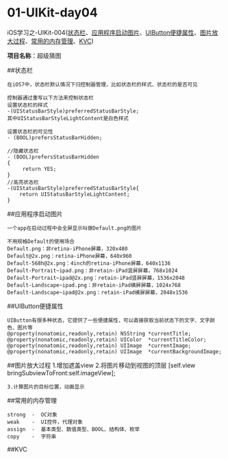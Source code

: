 01-UIKit-day04
==============
iOS学习之-UIKit-004([状态栏](#状态栏)、[应用程序启动图片](#应用程序启动图片)、[UIButton便捷属性](#uibutton便捷属性)、[图片放大过程](#图片放大过程)、[常用的内存管理](#常用的内存管理)、[KVC](#kvc))

**项目名称**：超级猜图

##状态栏

    在iOS7中，状态栏默认情况下归控制器管理，比如状态栏的样式、状态栏的是否可见
    
    控制器通过重写以下方法来控制状态栏
    设置状态栏的样式
    -(UIStatusBarStyle)preferredStatusBarStyle;
    其中UIStatusBarStyleLightContent是白色样式
    
    设置状态栏的可见性
    - (BOOL)prefersStatusBarHidden;
    
    //隐藏状态栏
    - (BOOL)prefersStatusBarHidden
    {
         return YES;
    }
    //高亮状态栏
    -(UIStatusBarStyle)preferredStatusBarStyle{
        return UIStatusBarStyleLightContent;
    }


##应用程序启动图片

    一个app在启动过程中会全屏显示叫做Default.png的图片

    不用规格Default的使用场合
    Default.png：非retina-iPhone屏幕，320x480
    Default@2x.png：retina-iPhone屏幕，640x960
    Default-568h@2x.png：4inch的retina-iPhone屏幕，640x1136
    Default-Portrait~ipad.png：非retain-iPad竖屏屏幕，768x1024
    Default-Portrait~ipad@2x.png：retain-iPad竖屏屏幕，1536x2048
    Default-Landscape~ipad.png：非retain-iPad横屏屏幕，1024x768
    Default-Landscape~ipad@2x.png：retain-iPad横屏屏幕，2048x1536
  
##UIButton便捷属性
  
    UIButton有很多种状态，它提供了一些便捷属性，可以直接获取当前状态下的文字、文字颜色、图片等
    @property(nonatomic,readonly,retain) NSString *currentTitle; 
    @property(nonatomic,readonly,retain) UIColor  *currentTitleColor;        
    @property(nonatomic,readonly,retain) UIImage  *currentImage;             
    @property(nonatomic,readonly,retain) UIImage  *currentBackgroundImage;

##图片放大过程
    1.增加遮盖view
    2.将图片移动到视图的顶层
    [self.view bringSubviewToFront:self.imageView];

    3.计算图片的目标位置，动画显示

##常用的内存管理

    strong  -  OC对象
    weak    -  UI控件，代理对象
    assign  -  基本类型、数值类型、BOOL、结构体、枚举
    copy    -  字符串

##KVC

 




